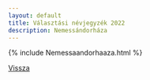 ```yaml
---
layout: default
title: Választási névjegyzék 2022
description: Nemessándorháza
---
```


{% include Nemessaandorhaaza.html %}

[Vissza](./)